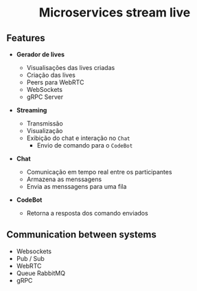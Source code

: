 <h1 align="center">
    Microservices stream live
</h1>

## Features

- **Gerador de lives**
    * Visualisações das lives criadas
    * Criação das lives
    * Peers para WebRTC
    * WebSockets
    * gRPC Server

- **Streaming**
    * Transmissão
    * Visualização
    * Exibição do chat e interação no `Chat`
        * Envio de comando para o `CodeBot`

- **Chat**
    * Comunicação em tempo real entre os participantes
    * Armazena as menssagens
    * Envia as menssagens para uma fila

- **CodeBot**
    * Retorna a resposta dos comando enviados

## Communication between systems

* Websockets
* Pub / Sub
* WebRTC
* Queue RabbitMQ
* gRPC